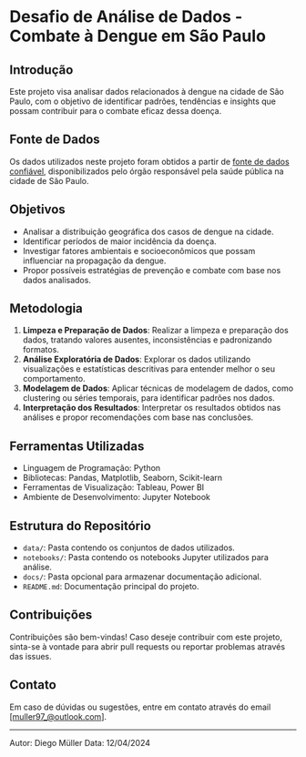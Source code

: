 # Desafio de Análise de Dados - Combate à Dengue em São Paulo

## Introdução
Este projeto visa analisar dados relacionados à dengue na cidade de São Paulo, com o objetivo de identificar padrões, tendências e insights que possam contribuir para o combate eficaz dessa doença.

## Fonte de Dados
Os dados utilizados neste projeto foram obtidos a partir de [fonte de dados confiável](dengue.xlsx), disponibilizados pelo órgão responsável pela saúde pública na cidade de São Paulo.

## Objetivos
- Analisar a distribuição geográfica dos casos de dengue na cidade.
- Identificar períodos de maior incidência da doença.
- Investigar fatores ambientais e socioeconômicos que possam influenciar na propagação da dengue.
- Propor possíveis estratégias de prevenção e combate com base nos dados analisados.

## Metodologia
1. **Limpeza e Preparação de Dados**: Realizar a limpeza e preparação dos dados, tratando valores ausentes, inconsistências e padronizando formatos.
2. **Análise Exploratória de Dados**: Explorar os dados utilizando visualizações e estatísticas descritivas para entender melhor o seu comportamento.
3. **Modelagem de Dados**: Aplicar técnicas de modelagem de dados, como clustering ou séries temporais, para identificar padrões nos dados.
4. **Interpretação dos Resultados**: Interpretar os resultados obtidos nas análises e propor recomendações com base nas conclusões.

## Ferramentas Utilizadas
- Linguagem de Programação: Python
- Bibliotecas: Pandas, Matplotlib, Seaborn, Scikit-learn
- Ferramentas de Visualização: Tableau, Power BI
- Ambiente de Desenvolvimento: Jupyter Notebook

## Estrutura do Repositório
- `data/`: Pasta contendo os conjuntos de dados utilizados.
- `notebooks/`: Pasta contendo os notebooks Jupyter utilizados para análise.
- `docs/`: Pasta opcional para armazenar documentação adicional.
- `README.md`: Documentação principal do projeto.

## Contribuições
Contribuições são bem-vindas! Caso deseje contribuir com este projeto, sinta-se à vontade para abrir pull requests ou reportar problemas através das issues.

## Contato
Em caso de dúvidas ou sugestões, entre em contato através do email [muller97_@outlook.com].

---
Autor: Diego Müller
Data: 12/04/2024
